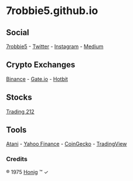 # 7robbie5.github.io 
## Social
[7robbie5](https://7robbie5.github.io)  -  [Twitter](https://twitter.com/robhonig) - [Instagram](https://www.instagram.com/robbiehonig/) - [Medium](	https://medium.com/@honig.1975)
## Crypto Exchanges
[Binance](https://www.binance.com/en/register?ref=V8W85JLB)  -  [Gate.io](https://www.gate.io/ref/3212385) -  [Hotbit](https://www.hotbit.io/register?ref=1344454)
## Stocks
[Trading 212](https://www.trading212.com/invite/Fg7r2Elz)
## Tools
[Atani](https://atani.com/) - [Yahoo Finance](https://finance.yahoo.com/) - [CoinGecko](https://www.coingecko.com/en) - [TradingView](https://www.tradingview.com/gopro/?share_your_love=electricalBear53304)
### Credits
&reg; 1975 [Honig](http://www.robhonig.com) &trade; &check;

